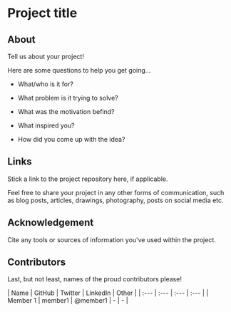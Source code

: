 # Project title

## About

Tell us about your project!

Here are some questions to help you get going...

- What/who is it for?

- What problem is it trying to solve?

- What was the motivation befind?

- What inspired you?

- How did you come up with the idea?

## Links

Stick a link to the project repository here, if applicable.

Feel free to share your project in any other forms of communication, such as blog posts, articles, drawings, photography, posts on social media etc.

## Acknowledgement

Cite any tools or sources of information you've used within the project.

## Contributors

Last, but not least, names of the proud contributors please!

| Name | GitHub | Twitter | LinkedIn | Other |
| :--- | :--- | :--- | :--- |
| Member 1 | member1 | @member1 | - | - |
